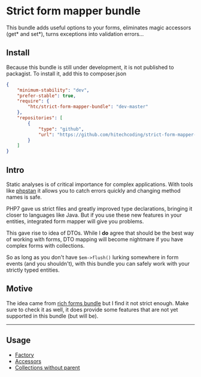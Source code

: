 
# Strict form mapper bundle

This bundle adds useful options to your forms, eliminates magic accessors (get* and set*), turns exceptions into validation errors...


## Install

Because this bundle is still under development, it is not published to packagist. To install it, add this to composer.json

``` json
{
    "minimum-stability": "dev",
    "prefer-stable": true,
    "require": {
        "htc/strict-form-mapper-bundle": "dev-master"
    },
    "repositories": [
        {
            "type": "github",
            "url": "https://github.com/hitechcoding/strict-form-mapper-bundle"
        }
    ]
}
```

## Intro

Static analyses is of critical importance for complex applications. With tools like [phpstan](https://github.com/phpstan/phpstan) it allows you to catch errors quickly and changing method names is safe.

PHP7 gave us strict files and greatly improved type declarations, bringing it closer to languages like Java. 
But if you use these new features in your entities, integrated form mapper will give you problems.


This gave rise to idea of DTOs. While I **do** agree that should be the best way of working with forms, DTO mapping will become nightmare if you have complex forms with collections.

So as long as you don't have ``$em->flush()`` lurking somewhere in form events (and you shouldn't), with this bundle you can safely work with your strictly typed entities.

## Motive
The idea came from [rich forms bundle](https://github.com/sensiolabs-de/rich-model-forms-bundle) but I find it not strict enough. Make sure to check it as well, it does provide some features that are not yet supported in this bundle (but will be).

---

## Usage

- [Factory](/docs/factory.md)
- [Accessors](/docs/accessors.md)
- [Collections without parent](/docs/collections_without_parent.md)
